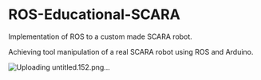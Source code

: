 # ROS-Educational-SCARA
Implementation of ROS to a custom made SCARA robot.

Achieving tool manipulation of a real SCARA robot using ROS and Arduino.

![Uploading untitled.152.png…]()
